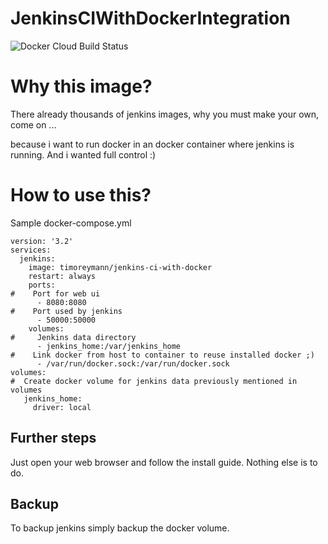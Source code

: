 JenkinsCIWithDockerIntegration
=============================
![Docker Cloud Build Status](https://img.shields.io/docker/cloud/build/timoreymann/jenkins-ci-with-docker)

# Why this image?
There already thousands of jenkins images, why you must make your own, come on ...

because i want to run docker in an docker container where jenkins is running. And i wanted full control :)

# How to use this?
Sample docker-compose.yml

````
version: '3.2'
services:
  jenkins:
    image: timoreymann/jenkins-ci-with-docker
    restart: always
    ports:
#    Port for web ui
      - 8080:8080
#    Port used by jenkins
      - 50000:50000
    volumes:
#     Jenkins data directory
      - jenkins_home:/var/jenkins_home
#    Link docker from host to container to reuse installed docker ;)
      - /var/run/docker.sock:/var/run/docker.sock
volumes:
#  Create docker volume for jenkins data previously mentioned in volumes
   jenkins_home:
     driver: local
````

## Further steps
Just open your web browser and follow the install guide. Nothing else is to do.

## Backup
To backup jenkins simply backup the docker volume.
